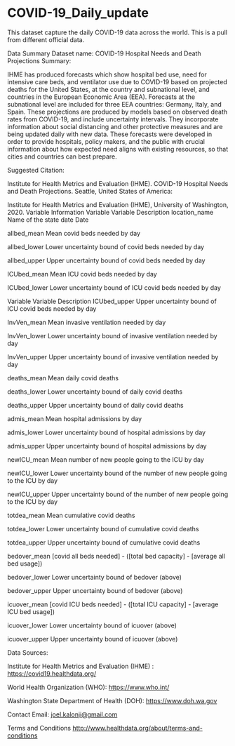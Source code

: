 # COVID-19_Daily_update
This dataset capture the daily COVID-19 data across the world. This is a pull from different official data. 

Data Summary Dataset name: COVID-19 Hospital Needs and Death Projections 
Summary: 

IHME has produced forecasts which show hospital bed use, need for intensive care beds, and ventilator use due to COVID-19 based on projected deaths for the United States, at the country and subnational level, and countries in the European Economic Area (EEA). Forecasts at the subnational level are included for three EEA countries: Germany, Italy, and Spain. These projections are produced by models based on observed death rates from COVID-19, and include uncertainty intervals. They incorporate information about social distancing and other protective measures and are being updated daily with new data. These forecasts were developed in order to provide hospitals, policy makers, and the public with crucial information about how expected need aligns with existing resources, so that cities and countries can best prepare. 

Suggested Citation: 

Institute for Health Metrics and Evaluation (IHME). COVID-19 Hospital Needs and Death Projections. Seattle, United States of America: 

Institute for Health Metrics and Evaluation (IHME), University of Washington, 2020. 
Variable Information Variable Variable Description location_name Name of the state 
date Date 

allbed_mean Mean covid beds needed by day 

allbed_lower Lower uncertainty bound of covid beds needed by day 

allbed_upper Upper uncertainty bound of covid beds needed by day 

ICUbed_mean Mean ICU covid beds needed by day 

ICUbed_lower Lower uncertainty bound of ICU covid beds needed by day 

Variable Variable Description ICUbed_upper Upper uncertainty bound of ICU covid beds needed by day 

InvVen_mean Mean invasive ventilation needed by day 

InvVen_lower Lower uncertainty bound of invasive ventilation needed by day 

InvVen_upper Upper uncertainty bound of invasive ventilation needed by day 

deaths_mean Mean daily covid deaths 

deaths_lower Lower uncertainty bound of daily covid deaths 

deaths_upper Upper uncertainty bound of daily covid deaths 

admis_mean Mean hospital admissions by day 

admis_lower Lower uncertainty bound of hospital admissions by day 

admis_upper Upper uncertainty bound of hospital admissions by day 

newICU_mean Mean number of new people going to the ICU by day 

newICU_lower Lower uncertainty bound of the number of new people going to the ICU by day 

newICU_upper Upper uncertainty bound of the number of new people going to the ICU by day 

totdea_mean Mean cumulative covid deaths 

totdea_lower Lower uncertainty bound of cumulative covid deaths 

totdea_upper Upper uncertainty bound of cumulative covid deaths 

bedover_mean [covid all beds needed] - ([total bed capacity] - [average all bed usage]) 

bedover_lower Lower uncertainty bound of bedover (above) 

bedover_upper Upper uncertainty bound of bedover (above) 

icuover_mean [covid ICU beds needed] - ([total ICU capacity] - [average ICU bed usage]) 

icuover_lower Lower uncertainty bound of icuover (above) 

icuover_upper Upper uncertainty bound of icuover (above) 


Data Sources:

Institute for Health Metrics and Evaluation (IHME) : https://covid19.healthdata.org/


World Health Organization (WHO): https://www.who.int/


Washington State Department of Health (DOH): https://www.doh.wa.gov

Contact Email: 
joel.kalonji@gmail.com

Terms and Conditions http://www.healthdata.org/about/terms-and-conditions 
